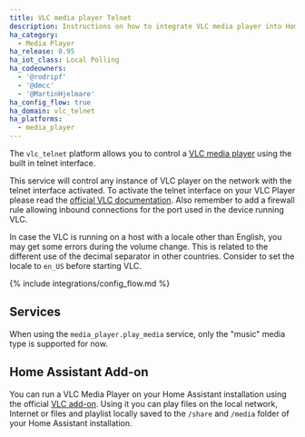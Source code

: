 ```yaml
---
title: VLC media player Telnet
description: Instructions on how to integrate VLC media player into Home Assistant using the telnet interface.
ha_category:
  - Media Player
ha_release: 0.95
ha_iot_class: Local Polling
ha_codeowners:
  - '@rodripf'
  - '@dmcc'
  - '@MartinHjelmare'
ha_config_flow: true
ha_domain: vlc_telnet
ha_platforms:
  - media_player
---
```


The `vlc_telnet` platform allows you to control a [VLC media player](https://www.videolan.org/vlc/index.html) using the built in telnet interface.

This service will control any instance of VLC player on the network with the telnet interface activated.
To activate the telnet interface on your VLC Player please read the [official VLC documentation](https://wiki.videolan.org/Documentation:Modules/telnet/). Also remember to add a firewall rule allowing inbound connections for the port used in the device running VLC.

In case the VLC is running on a host with a locale other than English, you may get some errors during the volume change.
This is related to the different use of the decimal separator in other countries.
Consider to set the locale to `en_US` before starting VLC.

{% include integrations/config_flow.md %}

## Services

When using the `media_player.play_media` service, only the "music" media type is supported for now.

## Home Assistant Add-on

You can run a VLC Media Player on your Home Assistant installation using the official [VLC add-on](https://github.com/home-assistant/addons/blob/master/vlc/DOCS.md).
Using it you can play files on the local network, Internet or files and playlist locally saved to the `/share` and `/media` folder of your Home Assistant installation.
